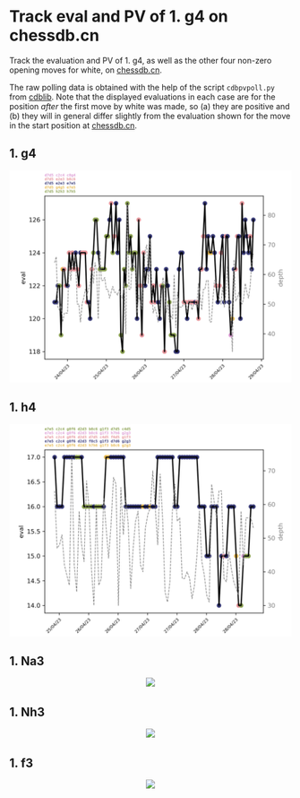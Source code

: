 # Track eval and PV of 1. g4 on chessdb.cn

Track the evaluation and PV of 1. g4, as well as the other four non-zero
opening moves for white, on [chessdb.cn](https://chessdb.cn/queryc_en/).

The raw polling data is obtained with the help of the script
`cdbpvpoll.py` from [cdblib](https://github.com/robertnurnberg/cdblib).
Note that the displayed evaluations in each case are for the position _after_ the first 
move by white was made, so (a) they are positive and (b) they will 
in general differ slightly from the evaluation shown for the move in the start
position at [chessdb.cn](https://chessdb.cn/queryc_en/).

## 1. g4
<p align="center">
  <img src="g4.png?raw=true">
</p>

## 1. h4
<p align="center">
  <img src="h4.png?raw=true">
</p>

## 1. Na3
<p align="center">
  <img src="Na3.png?raw=true">
</p>

## 1. Nh3
<p align="center">
  <img src="Nh3.png?raw=true">
</p>

## 1. f3
<p align="center">
  <img src="f3.png?raw=true">
</p>

